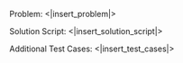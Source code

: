 Problem: <|insert_problem|>

Solution Script: <|insert_solution_script|>

Additional Test Cases: <|insert_test_cases|>